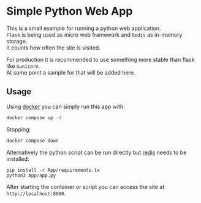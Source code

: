 # Simple Python Web App
This is a small example for running a python web application.  
`Flask` is being used as micro web framework and `Redis` as in-memory storage.  
It counts how often the site is visited.

For production it is recommended to use something more stable than flask like `Gunicorn`.  
At some point a sample for that will be added here.

## Usage
Using [docker](https://docs.docker.com/engine/install/) you can simply run this app with:
``` sh
docker compose up -d
```
Stopping:
``` sh
docker compose down
```

Alternatively the python script can be run directly but [redis](https://redis.io/docs/install/install-redis/) needs to be installed:
```
pip install -r App/requirements.tx
python3 App/app.py
```

After starting the container or script you can access the site at `http://localhost:8000`.
